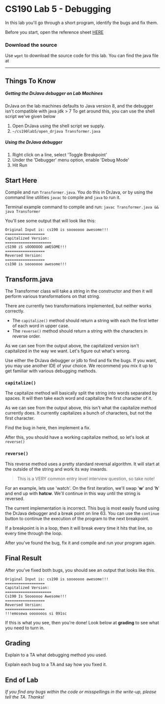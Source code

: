 # CS190 Lab 5 - Debugging #

In this lab you'll go through a short program, identify the bugs and fix them.

Before you start, open the reference sheet [HERE]()

### Download the source ###

Use `wget` to download the source code for this lab. You can find the java file at

----

## Things To Know ##

##### Getting the DrJava debugger on Lab Machines #####
DrJava on the lab machines defaults to Java version 8, and the debugger isn't compatible with java jdk > 7
To get around this, you can use the shell script we've given below

1. Open DrJava using the shell script we supply.
2. `~/cs190lab5/open_drjava Transformer.java`

##### Using the DrJava debugger #####

1. Right click on a line, select 'Toggle Breakpoint'
2. Under the 'Debugger' menu option, enable 'Debug Mode'
3. Hit Run


## Start Here ##
Compile and run `Transformer.java`. You do this in DrJava, or by using the command line utilities `javac` to compile and `java` to run it.

Terminal example command to compile and run:
`javac Transformer.java && java Transformer`

You'll see some output that will look like this:

```
Original Input is: cs190 is sooooooo awesome!!!
==================
Capitalized Version:
=====================
cS190 iS sOOOOOOO aWESOME!!!
==================
Reversed Version:
==================
cs190 is sooooooo awesome!!!
```

## Transform.java ##
The Transformer class will take a string in the constructor and then it will perform various transformations on that string.

There are currently two transformations implemented, but neither works correctly.

 - The `capitalize()` method should return a string with each the first letter of each word in upper case.
 - The `reverse()` method should return a string with the characters in reverse order.

As we can see from the output above, the capitalized version isn't capitalized in the way we want.
Let's figure out what's wrong.

Use either the DrJava debugger or jdb to find and fix the bugs. If you want, you may use another IDE of your choice.
We recommend you mix it up to get familiar with various debugging methods.

### `capitalize()` ###

The capitalize method will basically split the string into words separated by spaces.
It will then take each word and capitalize the first character of it.

As we can see from the output above, this isn't what the capitalize method currently does.
It currently capitalizes a bunch of characters, but not the first character.

Find the bug in here, then implement a fix.

After this, you should have a working capitalize method, so let's look at `reverse()`

### `reverse()` ###
This reverse method uses a pretty standard reversal algorithm.
It will start at the outside of the string and work its way inwards.

> This is a VERY common entry level interview question, so take note!

For an example, lets use 'watch'.
On the first iteration, we'll swap '**w**' and '**h**' and end up with **hatcw**.
We'll continue in this way until the string is reversed.

The current implementation is incorrect.
This bug is most easily found using the DrJava debugger and a break point on line 63.
You can use the `continue` button to continue the execution of the program to the next breakpoint.

If a breakpoint is in a loop, then it will break every time it hits that line, so every time through the loop.

After you've found the bug, fix it and compile and run your program again.

## Final Result ##

After you've fixed both bugs, you should see an output that looks like this.

```
Original Input is: cs190 is sooooooo awesome!!!
==================
Capitalized Version:
=====================
Cs190 Is Sooooooo Awesome!!!
==================
Reversed Version:
==================
!!!emosewa ooooooos si 091sc
```

If this is what you see, then you're done! Look below at **grading** to see what you need to turn in.


## Grading ##

Explain to a TA what debugging method you used.

Explain each bug to a TA and say how you fixed it.


## End of Lab ##


*If you find any bugs within the code or misspellings in the write-up, please tell the TA. Thanks!*
